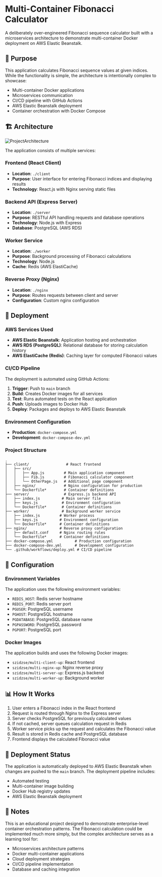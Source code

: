 # Multi-Container Fibonacci Calculator

A deliberately over-engineered Fibonacci sequence calculator built with a microservices architecture to demonstrate multi-container Docker deployment on AWS Elastic Beanstalk.

## 🎯 Purpose

This application calculates Fibonacci sequence values at given indices. While the functionality is simple, the architecture is intentionally complex to showcase:
- Multi-container Docker applications
- Microservices communication
- CI/CD pipeline with GitHub Actions
- AWS Elastic Beanstalk deployment
- Container orchestration with Docker Compose

## 🏗️ Architecture

![ProjectArchitecture](/home/szidzse/Pictures/Screenshots)

The application consists of multiple services:

### Frontend (React Client)
- **Location**: `./client`
- **Purpose**: User interface for entering Fibonacci indices and displaying results
- **Technology**: React.js with Nginx serving static files

### Backend API (Express Server)
- **Location**: `./server`
- **Purpose**: RESTful API handling requests and database operations
- **Technology**: Node.js with Express
- **Database**: PostgreSQL (AWS RDS)

### Worker Service
- **Location**: `./worker`
- **Purpose**: Background processing of Fibonacci calculations
- **Technology**: Node.js
- **Cache**: Redis (AWS ElastiCache)

### Reverse Proxy (Nginx)
- **Location**: `./nginx`
- **Purpose**: Routes requests between client and server
- **Configuration**: Custom nginx configuration

## 🚀 Deployment

### AWS Services Used
- **AWS Elastic Beanstalk**: Application hosting and orchestration
- **AWS RDS (PostgreSQL)**: Relational database for storing calculation history
- **AWS ElastiCache (Redis)**: Caching layer for computed Fibonacci values

### CI/CD Pipeline

The deployment is automated using GitHub Actions:

1. **Trigger**: Push to `main` branch
2. **Build**: Creates Docker images for all services
3. **Test**: Runs automated tests on the React application
4. **Push**: Uploads images to Docker Hub
5. **Deploy**: Packages and deploys to AWS Elastic Beanstalk

### Environment Configuration

- **Production**: `docker-compose.yml`
- **Development**: `docker-compose-dev.yml`

### Project Structure

```
.
├── client/                 # React frontend
│   ├── src/
│   │   ├── App.js         # Main application component
│   │   ├── Fib.js         # Fibonacci calculator component
│   │   └── OtherPage.js   # Additional page component
│   ├── nginx/             # Nginx configuration for production
│   └── Dockerfile*        # Container definitions
├── server/                # Express.js backend API
│   ├── index.js          # Main server file
│   ├── keys.js           # Environment configuration
│   └── Dockerfile*       # Container definitions
├── worker/               # Background worker service
│   ├── index.js         # Worker process
│   ├── keys.js          # Environment configuration
│   └── Dockerfile*      # Container definitions
├── nginx/               # Reverse proxy configuration
│   ├── default.conf     # Nginx routing rules
│   └── Dockerfile*      # Container definitions
├── docker-compose.yml          # Production configuration
├── docker-compose-dev.yml      # Development configuration
└── .github/workflows/deploy.yml # CI/CD pipeline
```

## 🔧 Configuration

### Environment Variables

The application uses the following environment variables:

- `REDIS_HOST`: Redis server hostname
- `REDIS_PORT`: Redis server port
- `PGUSER`: PostgreSQL username
- `PGHOST`: PostgreSQL hostname
- `PGDATABASE`: PostgreSQL database name
- `PGPASSWORD`: PostgreSQL password
- `PGPORT`: PostgreSQL port

### Docker Images

The application builds and uses the following Docker images:
- `szidzse/multi-client-up`: React frontend
- `szidzse/multi-nginx-up`: Nginx reverse proxy
- `szidzse/multi-server-up`: Express.js backend
- `szidzse/multi-worker-up`: Background worker

## 📊 How It Works

1. User enters a Fibonacci index in the React frontend
2. Request is routed through Nginx to the Express server
3. Server checks PostgreSQL for previously calculated values
4. If not cached, server queues calculation request in Redis
5. Worker service picks up the request and calculates the Fibonacci value
6. Result is stored in Redis cache and PostgreSQL database
7. Frontend displays the calculated Fibonacci value

## 🚦 Deployment Status

The application is automatically deployed to AWS Elastic Beanstalk when changes are pushed to the `main` branch. The deployment pipeline includes:

- Automated testing
- Multi-container image building
- Docker Hub registry updates
- AWS Elastic Beanstalk deployment

## 📝 Notes

This is an educational project designed to demonstrate enterprise-level container orchestration patterns. The Fibonacci calculation could be implemented much more simply, but the complex architecture serves as a learning tool for:

- Microservices architecture patterns
- Docker multi-container applications
- Cloud deployment strategies
- CI/CD pipeline implementation
- Database and caching integration
